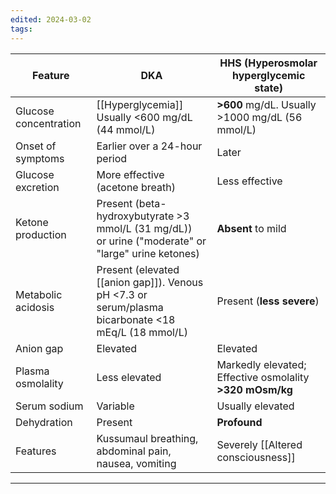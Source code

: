 ```yaml
---
edited: 2024-03-02
tags:
---
```

| Feature               | DKA                                                                                                     | HHS (Hyperosmolar hyperglycemic state)                   |
| --------------------- | ------------------------------------------------------------------------------------------------------- | -------------------------------------------------------- |
| Glucose concentration | [[Hyperglycemia]] Usually <600 mg/dL (44 mmol/L)                                                        | **>600** mg/dL. Usually >1000 mg/dL (56 mmol/L)          |
| Onset of symptoms     | Earlier over a 24-hour period                                                                           | Later                                                    |
| Glucose excretion     | More effective (acetone breath)                                                                         | Less effective                                           |
| Ketone production     | Present (beta-hydroxybutyrate  >3 mmol/L (31 mg/dL))<br> or urine ("moderate" or "large" urine ketones) | **Absent** to mild                                       |
| Metabolic acidosis    | Present (elevated [[anion gap]]). Venous pH <7.3 or<br> serum/plasma bicarbonate <18 mEq/L (18 mmol/L)  | Present (**less severe**)                                |
| Anion gap             | Elevated                                                                                                | Elevated                                                 |
| Plasma osmolality     | Less elevated                                                                                           | Markedly elevated; Effective osmolality **>320 mOsm/kg** |
| Serum sodium          | Variable                                                                                                | Usually elevated                                         |
| Dehydration           | Present                                                                                                 | **Profound**                                             |
| Features              | Kussumaul breathing, abdominal pain, nausea, vomiting                                                   | Severely [[Altered consciousness]]                       |

---

